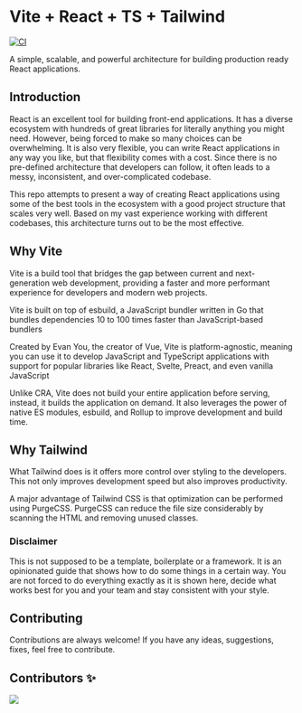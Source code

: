 # Vite + React + TS + Tailwind 

[![CI](https://github.com/tkaeophian/vite-react-ts-tailwindcss/actions/workflows/ci.yml/badge.svg?branch=main)](https://github.com/tkaeophian/vite-react-ts-tailwindcss/actions/workflows/ci.yml)

A simple, scalable, and powerful architecture for building production ready React applications.

## Introduction
React is an excellent tool for building front-end applications. It has a diverse ecosystem with hundreds of great libraries for literally anything you might need. However, being forced to make so many choices can be overwhelming. It is also very flexible, you can write React applications in any way you like, but that flexibility comes with a cost. Since there is no pre-defined architecture that developers can follow, it often leads to a messy, inconsistent, and over-complicated codebase.

This repo attempts to present a way of creating React applications using some of the best tools in the ecosystem with a good project structure that scales very well. Based on my vast experience working with different codebases, this architecture turns out to be the most effective.

## Why Vite
Vite is a build tool that bridges the gap between current and next-generation web development, providing a faster and more performant experience for developers and modern web projects.

Vite is built on top of esbuild, a JavaScript bundler written in Go that bundles dependencies 10 to 100 times faster than JavaScript-based bundlers

Created by Evan You, the creator of Vue, Vite is platform-agnostic, meaning you can use it to develop JavaScript and TypeScript applications with support for popular libraries like React, Svelte, Preact, and even vanilla JavaScript

Unlike CRA, Vite does not build your entire application before serving, instead, it builds the application on demand. It also leverages the power of native ES modules, esbuild, and Rollup to improve development and build time.

## Why Tailwind

What Tailwind does is it offers more control over styling to the developers. This not only improves development speed but also improves productivity.

A major advantage of Tailwind CSS is that optimization can be performed using PurgeCSS. PurgeCSS can reduce the file size considerably by scanning the HTML and removing unused classes.

### Disclaimer

This is not supposed to be a template, boilerplate or a framework. It is an opinionated guide that shows how to do some things in a certain way. You are not forced to do everything exactly as it is shown here, decide what works best for you and your team and stay consistent with your style.

## Contributing

Contributions are always welcome! If you have any ideas, suggestions, fixes, feel free to contribute.

## Contributors ✨

<a href="https://github.com/tkaeophian/vite-react-ts-tailwindcss/graphs/contributors">
  <img src="https://contrib.rocks/image?repo=tkaeophian/vite-react-ts-tailwindcss" />
</a>
